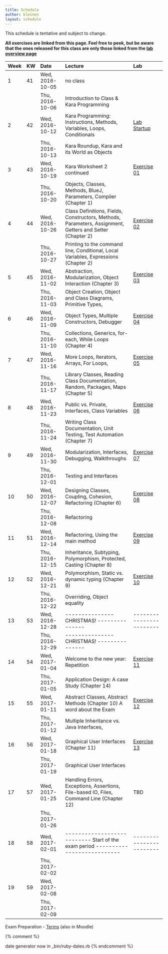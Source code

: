 ```yaml
---
title: Schedule
author: kleinen
layout: schedule
---
```



This schedule is tentative and subject to change.

__All exercises are linked from this page. Feel free to peek, but be aware
that the ones released for this class are only those linked from the [lab overview page](../labs)__



| Week | KW | Date            | Lecture                                                                                                  | Lab                                |
|:-----|:---|:----------------|:---------------------------------------------------------------------------------------------------------|:-----------------------------------|
| 1    | 41 | Wed, 2016-10-05 | no class                                                                                                 |                                    |
|      |    | Thu, 2016-10-06 | Introduction to Class & Kara Programming                                                                 |                                    |
| 2    | 42 | Wed, 2016-10-12 | Kara Programming: Instructions, Methods, Variables, Loops, Conditionals                                  | [Lab Startup](../labs/exercise-00) |
|      |    | Thu, 2016-10-13 | Kara Roundup, Kara and its World as Objects                                                              |                                    |
| 3    | 43 | Wed, 2016-10-19 | Kara Worksheet 2 continued                                                                               | [Exercise 01](../labs/exercise-01) |
|      |    | Thu, 2016-10-20 | Objects, Classes, Methods, BlueJ, Parameters,  Compiler (Chapter 1)                                      |                                    |
| 4    | 44 | Wed, 2016-10-26 | Class Definitions, Fields, Constructors, Methods, Parameters, Assignment, Getters and Setter (Chapter 2) | [Exercise 02](../labs/exercise-02) |
|      |    | Thu, 2016-10-27 | Printing to the command line, Conditional, Local Variables, Expressions (Chapter 2)                      |                                    |
| 5    | 45 | Wed, 2016-11-02 | Abstraction, Modularization, Object Interaction (Chapter 3)                                              | [Exercise 03](../labs/exercise-03) |
|      |    | Thu, 2016-11-03 | Object Creation, Object and Class Diagrams, Primitive Types,                                             |                                    |
| 6    | 46 | Wed, 2016-11-09 | Object Types, Multiple Constructors, Debugger                                                            | [Exercise 04](../labs/exercise-04) |
|      |    | Thu, 2016-11-10 | Collections, Generics, for-each, While Loops (Chapter 4)                                                 |                                    |
| 7    | 47 | Wed, 2016-11-16 | More Loops, Iterators, Arrays, For Loops,                                                                | [Exercise 05](../labs/exercise-05) |
|      |    | Thu, 2016-11-17 | Library Classes, Reading Class Documentation, Random, Packages, Maps (Chapter 5)                         |                                    |
| 8    | 48 | Wed, 2016-11-23 | Public vs. Private, Interfaces, Class Variables                                                          | [Exercise 06](../labs/exercise-06) |
|      |    | Thu, 2016-11-24 | Writing Class Documentation, Unit Testing, Test Automation (Chapter 7)                                   |                                    |
| 9    | 49 | Wed, 2016-11-30 | Modularization, Interfaces, Debugging, Walkthroughs                                                      | [Exercise 07](../labs/exercise-07) |
|      |    | Thu, 2016-12-01 | Testing and Interfaces                                                                                   |                                    |
| 10   | 50 | Wed, 2016-12-07 | Designing Classes, Coupling, Cohesion, Refactoring (Chapter 6)                                           | [Exercise 08](../labs/exercise-08) |
|      |    | Thu, 2016-12-08 | Refactoring                                                                                              |                                    |
| 11   | 51 | Wed, 2016-12-14 | Refactoring, Using the main method                                                                       | [Exercise 09](../labs/exercise-09) |
|      |    | Thu, 2016-12-15 | Inheritance, Subtyping, Polymorphism, Protected, Casting (Chapter 8)                                     |                                    |
| 12   | 52 | Wed, 2016-12-21 | Polymorphism, Static vs. dynamic typing  (Chapter 9)                                                     | [Exercise 10](../labs/exercise-10) |
|      |    | Thu, 2016-12-22 | Overriding, Object equality                                                                              |                                    |
| 13   | 53 | Wed, 2016-12-28 | --------------- CHRISTMAS!   ---------------                                                             | ------------------------           |
|      |    | Thu, 2016-12-29 | --------------- CHRISTMAS!   ---------------                                                             |                                    |
| 14   | 54 | Wed, 2017-01-04 | Welcome to the new year: Repetition                                                                      | [Exercise 11](../labs/exercise-11) |
|      |    | Thu, 2017-01-05 | Application Design: A case Study (Chapter 14)                                                            |                                    |
| 15   | 55 | Wed, 2017-01-11 | Abstract Classes, Abstract Methods (Chapter 10) A word about the Exam                                    | [Exercise 12](../labs/exercise-12) |
|      |    | Thu, 2017-01-12 | Multiple Inheritance vs. Java Interfaces,                                                                |                                    |
| 16   | 56 | Wed, 2017-01-18 | Graphical User Interfaces (Chapter 11)                                                                   | [Exercise 13](../labs/exercise-13) |
|      |    | Thu, 2017-01-19 | Graphical User Interfaces                                                                                |                                    |
| 17   | 57 | Wed, 2017-01-25 | Handling Errors, Exceptions, Assertions, File-based IO, Files, Command Line (Chapter 12)                 | TBD                                |
|      |    | Thu, 2017-01-26 |                                                                                                          |                                    |
| 18   | 58 | Wed, 2017-02-01 | --------------------------- Start of the exam period    ---------------------------                      | ------------------------           |
|      |    | Thu, 2017-02-02 |                                                                                                          |                                    |
| 19   | 59 | Wed, 2017-02-08 |                                                                                                          |                                    |
|      |    | Thu, 2017-02-09 |                                                                                                          |                                    |



 Exam Preparation - [Terms](https://github.com/bkleinen/bkleinen.github.io/wiki/Info1) (also in Moodle)

{% comment %}

date generator now in _bin/ruby-dates.rb
{% endcomment %}
